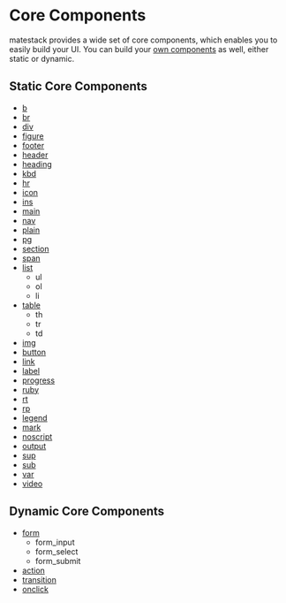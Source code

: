 # Core Components

matestack provides a wide set of core components, which enables you to easily build your UI.
You can build your [own components](/docs/extend/custom_components.md) as well, either static or dynamic.

## Static Core Components

- [b](/docs/components/b.md)
- [br](/docs/components/br.md)
- [div](/docs/components/div.md)
- [figure](/docs/components/figure.md)
- [footer](/docs/components/footer.md)
- [header](/docs/components/header.md)
- [heading](/docs/components/heading.md)
- [kbd](/docs/components/kbd.md)
- [hr](/docs/components/hr.md)
- [icon](/docs/components/icon.md)
- [ins](/docs/components/ins.md)
- [main](/docs/components/main.md)
- [nav](/docs/components/nav.md)
- [plain](/docs/components/plain.md)
- [pg](/docs/components/pg.md)
- [section](/docs/components/section.md)
- [span](/docs/components/span.md)
- [list](/docs/components/list.md)
  - ul
  - ol
  - li
- [table](/docs/components/table.md)
  - th
  - tr
  - td
- [img](/docs/components/img.md)
- [button](/docs/components/button.md)
- [link](/docs/components/link.md)
- [label](/docs/components/label.md)
- [progress](/docs/components/progress.md)
- [ruby](/docs/components/ruby.md)
- [rt](/docs/components/rb.md)
- [rp](/docs/components/rt.md)
- [legend](/docs/components/legend.md)
- [mark](/docs/components/mark.md)
- [noscript](/docs/components/noscript.md)
- [output](/docs/components/output.md)
- [sup](/docs/components/sup.md)
- [sub](/docs/components/sub.md)
- [var](/docs/components/var.md)
- [video](/docs/components/video.md)

## Dynamic Core Components

- [form](/docs/components/form.md)
  - form_input
  - form_select
  - form_submit
- [action](/docs/components/action.md)
- [transition](/docs/components/transition.md)
- [onclick](/docs/components/onclick.md)
